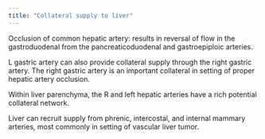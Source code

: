 ```yaml
---
title: "Collateral supply to liver"
---
```

Occlusion of common hepatic artery: results in reversal of flow in the gastroduodenal from the pancreaticoduodenal and gastroepiploic arteries.

L gastric artery can also provide collateral supply through the right gastric artery.
The right gastric artery is an important collateral in setting of proper hepatic artery occlusion.

Within liver parenchyma, the R and left hepatic arteries have a rich potential collateral network.

Liver can recruit supply from phrenic, intercostal, and internal mammary arteries, most commonly in setting of vascular liver tumor.

